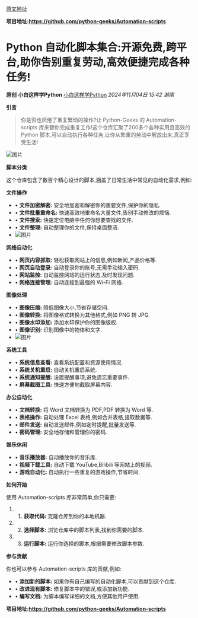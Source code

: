 [原文地址](https://mp.weixin.qq.com/s/81j_MmFWpCHLJZGWtJcjWA)

**项目地址:https://github.com/python-geeks/Automation-scripts**


# Python 自动化脚本集合:开源免费,跨平台,助你告别重复劳动,高效便捷完成各种任务!

**原创** **小白这样学Python** [小白这样学Python](javascript:void(0);) *2024年11月04日 15:42* *湖南*

**引言**

> 你是否也厌倦了重复繁琐的操作?让 Python-Geeks 的 Automation-scripts 库来替你完成重复工作!这个仓库汇聚了200多个各种实用且高效的 Python 脚本,可以自动执行各种任务,让你从繁重的劳动中解放出来,真正享受生活!

![图片](https://mmbiz.qpic.cn/sz_mmbiz_png/VIupIhU5lf4StEdFWr1BvPVpibhdpfwTR4VMwMsKYmmRgpFCmfIicx2iaLlMhrvLoibyQQjK8LQe7Ocicicf1uapgjZw/640?wx_fmt=other&from=appmsg&wxfrom=5&wx_lazy=1&wx_co=1&tp=webp)

**脚本分类**

这个仓库包含了数百个精心设计的脚本,涵盖了日常生活中常见的自动化需求,例如:

**文件操作**

* • **文件加密解密:** 安全地加密和解密你的重要文件,保护你的隐私.
* • **文件批量重命名:** 快速高效地重命名大量文件,告别手动修改的烦恼.
* • **文件搜索:** 快速定位电脑中任何你想要查找的文件.
* • **文件整理:** 自动整理你的文件,保持桌面整洁.
* ![图片](https://mmbiz.qpic.cn/sz_mmbiz_png/VIupIhU5lf4StEdFWr1BvPVpibhdpfwTRpVmLlNQazoSaSpjVQ4icPj7BLVN0t9o6zSibMsicuZA2RjIp7UjALJfiaA/640?wx_fmt=other&from=appmsg&wxfrom=5&wx_lazy=1&wx_co=1&tp=webp)

**网络自动化**

* • **网页内容抓取:** 轻松获取网站上的信息,例如新闻,产品价格等.
* • **网页自动登录:** 自动登录你的账号,无需手动输入密码.
* • **网站监控:** 自动监控网站的运行状态,及时发现问题.
* • **网络连接管理:** 自动连接到最强的 Wi-Fi 网络.

**图像处理**

* • **图像压缩:** 降低图像大小,节省存储空间.
* • **图像转换:** 将图像格式转换为其他格式,例如 PNG 转 JPG.
* • **图像水印添加:** 添加水印保护你的图像版权.
* • **图像识别:** 识别图像中的物体和文字.
* ![图片](https://mmbiz.qpic.cn/sz_mmbiz_png/VIupIhU5lf4StEdFWr1BvPVpibhdpfwTRFzyrUpocu2s6ia95rljmZ8MJMopESTMRA75fDy41h7WoVBlNKgrUiaqA/640?wx_fmt=other&from=appmsg&wxfrom=5&wx_lazy=1&wx_co=1&tp=webp)

**系统工具**

* • **系统信息查看:** 查看系统配置和资源使用情况.
* • **系统关机重启:** 自动关机重启系统.
* • **系统通知提醒:** 设置提醒事项,避免遗忘重要事件.
* • **屏幕截图工具:** 快速方便地截取屏幕内容.

**办公自动化**

* • **文档转换:** 将 Word 文档转换为 PDF,PDF 转换为 Word 等.
* • **表格操作:** 自动处理 Excel 表格,例如合并表格,提取数据等.
* • **邮件发送:** 自动发送邮件,例如定时提醒,批量发送等.
* • **密码管理:** 安全地存储和管理你的密码.

**娱乐休闲**

* • **音乐播放器:** 自动播放你的音乐库.
* • **视频下载工具:** 自动下载 YouTube,Bilibili 等网站上的视频.
* • **游戏自动化:** 自动执行一些重复的游戏操作,节省时间.

**如何开始**

使用 Automation-scripts 库非常简单,你只需要:

1. 1. **获取代码:** 克隆仓库到你的本地机器.
2. 2. **选择脚本:** 浏览仓库中的脚本列表,找到你需要的脚本.
3. 3. **运行脚本:** 运行你选择的脚本,根据需要修改脚本参数.

**参与贡献**

你也可以参与 Automation-scripts 库的贡献,例如:

* • **添加新的脚本:** 如果你有自己编写的自动化脚本,可以贡献到这个仓库.
* • **改进现有脚本:** 修复脚本中的错误,或添加新功能.
* • **编写文档:** 为脚本编写详细的文档,方便其他用户使用.

**项目地址:https://github.com/python-geeks/Automation-scripts**
